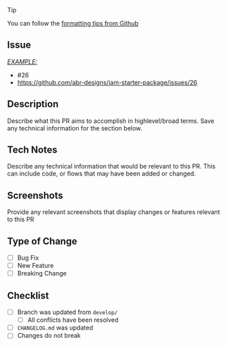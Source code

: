 > [!TIP]
> You can follow the [formatting tips from Github](https://docs.github.com/en/get-started/writing-on-github/getting-started-with-writing-and-formatting-on-github/basic-writing-and-formatting-syntax#referencing-issues-and-pull-requests)

## Issue
[*EXAMPLE:* ](https://docs.github.com/en/get-started/writing-on-github/getting-started-with-writing-and-formatting-on-github/basic-writing-and-formatting-syntax#task-lists)
- #26
- https://github.com/abr-designs/jam-starter-package/issues/26

## Description
Describe what this PR aims to accomplish in highlevel/broad terms. Save any technical information for the section below.

## Tech Notes
Describe any technical information that would be relevant to this PR. This can include code, or flows that may have been added or changed.

## Screenshots
Provide any relevant screenshots that display changes or features relevant to this PR

## Type of Change
- [ ] Bug Fix
- [ ] New Feature
- [ ] Breaking Change

## Checklist
- [ ] Branch was updated from `develop/`
    - [ ] All conflicts have been resolved
- [ ] `CHANGELOG.md` was updated
- [ ] Changes do not break